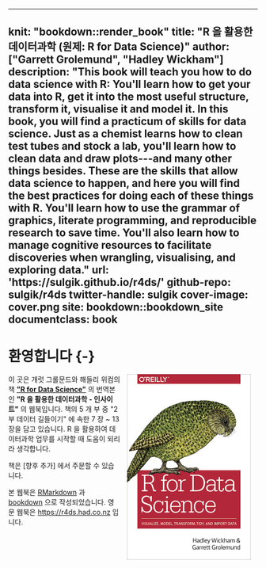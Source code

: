
---
knit: "bookdown::render_book"
title: "R 을 활용한 데이터과학 (원제: R for Data Science)"
author: ["Garrett Grolemund", "Hadley Wickham"]
description: "This book will teach you how to do data science with R: You'll learn how to get your data into R, get it into the most useful structure, transform it, visualise it and model it. In this book, you will find a practicum of skills for data science. Just as a chemist learns how to clean test tubes and stock a lab, you'll learn how to clean data and draw plots---and many other things besides. These are the skills that allow data science to happen, and here you will find the best practices for doing each of these things with R. You'll learn how to use the grammar of graphics, literate programming, and reproducible research to save time. You'll also learn how to manage cognitive resources to facilitate discoveries when wrangling, visualising, and exploring data."
url: 'https\://sulgik.github.io/r4ds/'
github-repo: sulgik/r4ds
twitter-handle: sulgik
cover-image: cover.png
site: bookdown::bookdown_site
documentclass: book
---

# 환영합니다 {-} 

<a href="http://amzn.to/2aHLAQ1"><img src="cover.png" width="250" height="375" alt="Cover image" align="right" style="margin: 0 1em 0 1em" /></a> 이 곳은 개럿 그롤문드와 해들리 위컴의 책 [**"R for Data Science"**](https://r4ds.had.co.nz) 의 번역본인 **"R 을 활용한 데이터과학 - 인사이트"** 의 웹북입니다. 책의 5 개 부 중 "2 부 데이터 길들이기" 에 속한 7 장 ~ 13 장을 담고 있습니다. R 을 활용하여 데이터과학 업무를 시작할 때 도움이 되리라 생각합니다. 

책은 [향후 추가] 에서 주문할 수 있습니다.

본 웹북은 [RMarkdown](https://rmarkdown.rstudio.com) 과 [bookdown](https://bookdown.org) 으로 작성되었습니다. 영문 웹북은 <https://r4ds.had.co.nz> 입니다.
